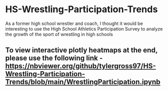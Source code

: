 # HS-Wrestling-Participation-Trends

As a former high school wrestler and coach, I thought it would be interesting to use the High School Athletics Participation Survey to analyze the growth of the sport of wrestling in high schools

## To view interactive plotly heatmaps at the end, please use the following link - https://nbviewer.org/github/tylergross97/HS-Wrestling-Participation-Trends/blob/main/WrestlingParticipation.ipynb
